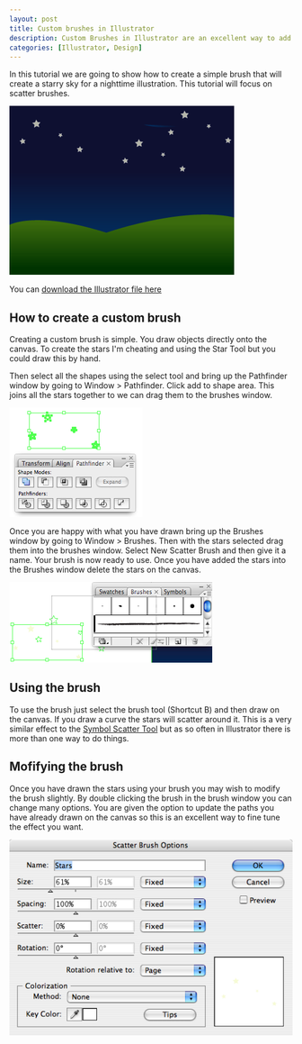 ```yaml
--- 
layout: post
title: Custom brushes in Illustrator
description: Custom Brushes in Illustrator are an excellent way to add to designs. Here's a short tutorial how they work and how to use them.
categories: [Illustrator, Design]
---
```

In this tutorial we are going to show how to create a simple brush that will create a starry sky for a nighttime illustration. This tutorial will focus on scatter brushes.

![Nightscape image][1] 

You can [download the Illustrator file here][2]

## How to create a custom brush

Creating a custom brush is simple. You draw objects directly onto the canvas. To create the stars I'm cheating and using the Star Tool but you could draw this by hand. 

Then select all the shapes using the select tool and bring up the Pathfinder window by going to Window > Pathfinder. Click add to shape area. This joins all the stars together to we can drag them to the brushes window. 

![Pathfinder window][3] 

Once you are happy with what you have drawn bring up the Brushes window by going to Window > Brushes. Then with the stars selected drag them into the brushes window. Select New Scatter Brush and then give it a name. Your brush is now ready to use. Once you have added the stars into the Brushes window delete the stars on the canvas.

![Dragging into the brushes window][4] 

## Using the brush

To use the brush just select the brush tool (Shortcut B) and then draw on the canvas. If you draw a curve the stars will scatter around it. This is a very similar effect to the [Symbol Scatter Tool][5] but as so often in Illustrator there is more than one way to do things.

## Mofifying the brush

Once you have drawn the stars using your brush you may wish to modify the brush slightly. By double clicking the brush in the brush window you can change many options. You are given the option to update the paths you have already drawn on the canvas so this is an excellent way to fine tune the effect you want.

![Brush options][6]

 [1]: /images/articles/nightscape.png "Nightscape image"
 [2]: http://cdn.shapeshed.com/downloads/custom_brushes.ai
 [3]: /images/articles/brushes_pathfinder.png "Pathfinder window"
 [4]: /images/articles/brushes_window.png "Dragging into the brushes window"
 [5]: http://www.shapeshed.com/journal/smarter_illustrator_with_symbols/
 [6]: /images/articles/brushes_options.png "Brush options"
